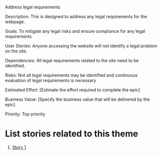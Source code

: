 Address legal requirements

Description: This is designed to address any legal requirements for the webpage.

Goals: To mitigate any legal risks and ensure compliance for any legal requirements

User Stories: Anyone accessing the website will not identify a legal problem on the site.  

Dependencies: All legal requirements related to the site need to be identified. 

Risks: Not all legal requirements may be identified and continuous evaluation of legal requirements is necessary

Estimated Effort: [Estimate the effort required to complete the epic]

Business Value: [Specify the business value that will be delivered by the epic]

Priority: Top priority

# List stories related to this theme
1. [Story 1](documentation/templates/theme/initiatives/epics/stories/story_template.md)